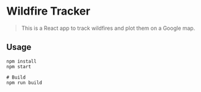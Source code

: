 # Wildfire Tracker

> This is a React app to track wildfires and plot them on a Google map.

## Usage

```
npm install
npm start

# Build
npm run build
```
